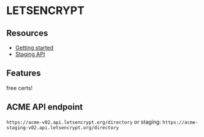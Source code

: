 # LETSENCRYPT

## Resources
- [Getting started](https://letsencrypt.org/getting-started/)
- [Staging API](https://letsencrypt.org/docs/staging-environment/)

## Features
free certs!

## ACME API endpoint
`https://acme-v02.api.letsencrypt.org/directory`
or staging: `https://acme-staging-v02.api.letsencrypt.org/directory`